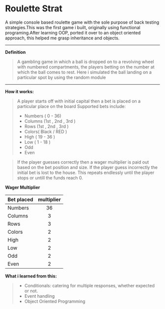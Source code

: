 # Roulette Strat
A simple console based roulette game with the sole purpose of back testing strategies.This was the first game i built, originally using functional programing.After learning OOP, ported it over to an object oriented approach, this helped me grasp inheritance and objects.

---
__Definition__
> A gambling game in which a ball is dropped on to a revolving wheel with numbered compartments, the players betting on the number at which the ball comes to rest.
> Here i simulated the ball landing on a particular spot by using the random module
---
__How it works:__
> A player starts off with initial capital
> then a bet is placed on a particular place on the board
> Supported bets include:
> - Numbers ( 0 - 36)
> - Columns (1st , 2nd , 3rd )
> - Rows (1st , 2nd , 3rd )
> - Colors( Black / RED )
> - High ( 19 - 36 )
> - Low ( 1 - 18 )
> - Odd
> - Even

> If the player guesses correctly then a wager multiplier is paid out based on the bet position and size.
> If the player guess incorrectly the initial bet is lost to the house.
> This repeats endlessly until the player stops or untill the funds reach 0.

__Wager Multiplier__

|Bet placed | multiplier |
|-----------|:----------:|
|Numbers |36|
|Columns |3|
|Rows |3|
|Colors |2|
|High |2|
|Low |2|
|Odd |2|
|Even |2|


__What i learned from this:__
> - Conditionals: catering for multiple responses, whether expected or not.
> - Event handling
> - Object Oriented Programming 
